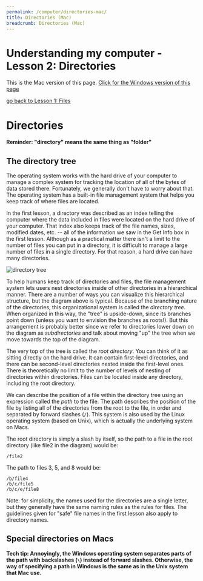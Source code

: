 ```yaml
---
permalink: /computer/directories-mac/
title: Directories (Mac)
breadcrumb: Directories (Mac)
---
```


# Understanding my computer - Lesson 2: Directories

This is the Mac version of this page.  [Click for the Windows version of this page](../directories-windows/)

[go back to Lesson 1: Files](../files-mac/)

# Directories

**Reminder: "directory" means the same thing as "folder"**

## The directory tree

The operating system works with the hard drive of your computer to manage a complex system for tracking the location of all of the bytes of data stored there.  Fortunately, we generally don't have to worry about that. The operating system has a built-in file management system that helps you keep track of where files are located.

In the first lesson, a directory was described as an index telling the computer where the data included in files were located on the hard drive of your computer.  That index also keeps track of the file names, sizes, modified dates, etc. -- all of the information we saw in the Get Info box in the first lesson.  Although as a practical matter there isn't a limit to the number of files you can put in a directory, it is difficult to manage a large number of files in a single directory.  For that reason, a hard drive can have many directories.

![directory tree](../images-2-mac/file-tree.png)

To help humans keep track of directories and files, the file management system lets users nest directories inside of other directories in a hierarchical manner.  There are a number of ways you can visualize this hierarchical structure, but the diagram above is typical.  Because of the branching nature of the directories, this organizational system is called the *directory tree*.  When organized in this way, the "tree" is upside-down, since its branches point down (unless you want to envision the branches as roots!).  But this arrangement is probably better since we refer to directories lower down on the diagram as *subdirectories* and talk about moving "up" the tree when we move towards the top of the diagram.

The very top of the tree is called the *root directory*.  You can think of it as sitting directly on the hard drive. It can contain first-level directories, and there can be second-level directories nested inside the first-level ones. There is theoretically no limit to the number of levels of nesting of directories within directories. Files can be located inside any directory, including the root directory.  

We can describe the position of a file within the directory tree using an expression called the *path* to the file.  The path describes the position of the file by listing all of the directories from the root to the file, in order and separated by forward slashes (`/`).  This system is also used by the Linux operating system (based on Unix), which is actually the underlying system on Macs.  

The root directory is simply a slash by itself, so the path to a file in the root directory (like file2 in the diagram) would be:

```
/file2
```

The path to files 3, 5, and 8 would be:

```
/b/file4
/b/c/file5
/b/c/e/file8
```

Note: for simplicity, the names used for the directories are a single letter, but they generally have the same naming rules as the rules for files.  The guidelines given for "safe" file names in the first lesson also apply to directory names.

## Special directories on Macs



**Tech tip: Annoyingly, the Windows operating system separates parts of the path with backslashes (`\`) instead of forward slashes. Otherwise, the way of specifying a path in Windows is the same as in the Unix system that Mac use.**